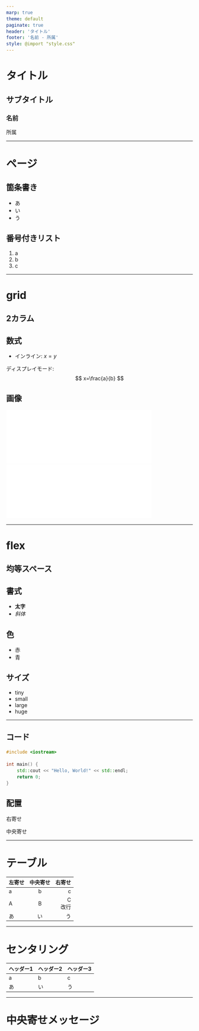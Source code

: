 ```yaml
---
marp: true
theme: default
paginate: true
header: 'タイトル'
footer: '名前 - 所属'
style: @import "style.css"
---
```


<!-- タイトルのみページ番号スキップ -->
<!-- _paginate: skip -->
<!-- 中央寄せ -->
<!-- _class: vertical-center -->
# タイトル
## サブタイトル
### 名前
所属

---

# ページ
## 箇条書き
- あ
- い
- う

## 番号付きリスト
1. a
1. b
1. c

---

# grid
## 2カラム

<div class="grid cols2">
<div>

## 数式
- インライン: $x=y$

ディスプレイモード:
$$
x=\frac{a}{b}
$$
</div>

<div>

## 画像
![](fig/sample.svg)
![height:100](fig/sample.svg)

</div>

</div>

---
# flex
## 均等スペース
<div class="flex horizontal-evenly">

<div>

## 書式
- **太字**
- *斜体*

</div>

<div>

## 色
- <span class="red">赤</span>
- <span class="blue">青</span>

</div>

<div>

## サイズ
- <span class="tiny">tiny</span>
- <span class="small">small</span>
- <span class="large">large</span>
- <span class="huge">huge</span>

</div>

</div>

---

## コード

```c++
#include <iostream>

int main() {
    std::cout << "Hello, World!" << std::endl;
    return 0;
}
```

## 配置
<p class="text-right">右寄せ</p>
<p class="text-center">中央寄せ</p>



---

# テーブル
| 左寄せ | 中央寄せ | 右寄せ |
|---|:---:|---:|
| a | b | c |
| A | B | C<br>改行 |
| あ | い | う |

---

# センタリング

<div class="grid horizontal-center">

| ヘッダー1 | ヘッダー2 | ヘッダー3 |
|---|---|---|
| a | b | c |
| あ | い | う |

</div>

---

<!-- _class: vertical-center -->

# 中央寄せメッセージ

